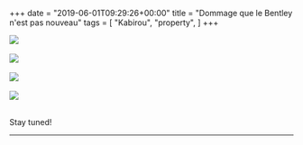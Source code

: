 +++
date = "2019-06-01T09:29:26+00:00"
title = "Dommage que le Bentley n'est pas nouveau"
tags = [
    "Kabirou",
    "property",
]
+++

<div class="container" style="width:auto">
  <a target="blank" href="https://res.cloudinary.com/vincentstradic/image/upload/v1526057662/work/j1-1.jpg">
    <img src="https://res.cloudinary.com/vincentstradic/image/upload/v1526057662/work/j1-1.jpg" style="max-width:100%">
  </a>
</div>
<br>

<!--more-->

<div class="container" style="width:auto">
  <a target="blank" href="https://res.cloudinary.com/vincentstradic/image/upload/v1526057665/work/j1-2.jpg">
    <img src="https://res.cloudinary.com/vincentstradic/image/upload/v1526057665/work/j1-2.jpg" style="max-width:100%">
  </a>
</div>
<br>
<div class="container" style="width:auto">
  <a target="blank" href="https://res.cloudinary.com/vincentstradic/image/upload/v1526057664/work/j1-3.jpg">
    <img src="https://res.cloudinary.com/vincentstradic/image/upload/v1526057664/work/j1-3.jpg" style="max-width:100%">
  </a>
</div>
<br>
<div class="container" style="width:auto">
  <a target="blank" href="https://res.cloudinary.com/vincentstradic/image/upload/v1526057664/work/j1-4.jpg">
    <img src="https://res.cloudinary.com/vincentstradic/image/upload/v1526057664/work/j1-4.jpg" style="max-width:100%">
  </a>
</div>
<br>


Stay tuned!
<hr>
